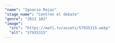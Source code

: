 ```yaml
---
"name": "Ignacio Rojas"
"stage_name": "Centren el debate"
"genre": "2013_102"
"image":
  "src": "https://mafi.tv/assets/57935315.webp"
  "alt": "57935315"
---
```

